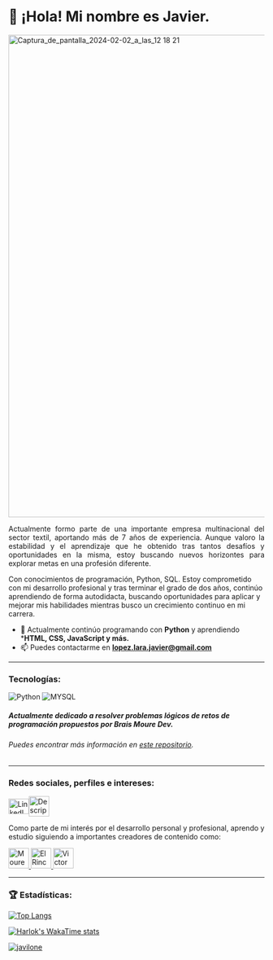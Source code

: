 <h1 align="left">👋 ¡Hola! Mi nombre es Javier.</h1>
<img width="948" alt="Captura_de_pantalla_2024-02-02_a_las_12 18 21" src="https://github.com/Javilone/Javilone/assets/97972589/eb82e1f4-08ff-4219-9580-40d713aa495c">

<p style="text-align: justify;">
Actualmente formo parte de una importante empresa multinacional del sector textil, aportando más de 7 años de experiencia. Aunque valoro la estabilidad y el aprendizaje que he obtenido tras tantos desafíos y oportunidades en la misma, estoy buscando nuevos horizontes para explorar metas en una profesión diferente.

Con conocimientos de programación, Python, SQL. Estoy comprometido con mi desarrollo profesional y tras terminar el grado de dos años, continúo aprendiendo de forma autodidacta, buscando oportunidades para aplicar y mejorar mis habilidades mientras busco un crecimiento continuo en mi carrera.
</p>

- 🌱 Actualmente continúo programando con **Python** y aprendiendo ***HTML, CSS, JavaScript y más.**
- 📫 Puedes contactarme en **lopez.lara.javier@gmail.com**

<hr></hr>
<h3 align="left">Tecnologías:</h3>

<img alt="Python" src="https://img.shields.io/badge/PYTHON-yellow?style=for-the-badge&logo=python&labelColor=white"> <img alt="MYSQL" src="https://img.shields.io/badge/MYSQL-lightgrey?style=for-the-badge&logo=mysql&labelColor=white">

<h5>Actualmente dedicado a resolver problemas lógicos de retos de programación propuestos por Brais Moure Dev.</h5>
<h6><p>Puedes encontrar más información en <a href="https://github.com/Javilone/Retos_de_programacion" target="_blank">este repositorio</a>.</p></h6>

<hr></hr>
<h3 align="left">Redes sociales, perfiles e intereses: </h3>

<div style="display: flex; align-items: center;">
  <a href="https://www.linkedin.com/in/javier-lopez-lara/" target="blank">
    <img src="https://raw.githubusercontent.com/rahuldkjain/github-profile-readme-generator/master/src/images/icons/Social/linked-in-alt.svg" alt="LinkedIn" height="30" width="40" />
  </a>
  
  <a href="https://openwebinars.net/@3ve2n82x/" target="_blank">
    <img src="https://github.com/Javilone/Javilone/assets/97972589/9ec32888-bec3-4f00-84ae-94c8216bc335)" alt="Descripción de la imagen" width="40">
  </a>
</div>

<p>
  
</p>
<div></div><p>Como parte de mi interés por el desarrollo personal y profesional, aprendo y estudio siguiendo a importantes creadores de contenido como:</p>
  <a href="https://www.twitch.tv/mouredev" target="_blank">
    <img src="https://github.com/Javilone/Javilone/assets/97972589/45391595-08e0-46a0-8567-1f80f5306c3b" alt="Moure Dev Twitch" width="40">
  </a>

  <a href="https://www.youtube.com/channel/UCWn_0MmgojB711LFX-jaCDQ" target="_blank">
    <img src="https://github.com/Javilone/Javilone/assets/97972589/0d4db633-7713-4d9a-bada-5135d2856cc7" alt="El Rincon del Dev" width="40">
  </a>

  <a href="https://victorroblesweb.es" target="_blank">
    <img src="https://github.com/Javilone/Javilone/assets/97972589/5c7b00ca-a118-4f37-93b1-59ea97720fc2" alt="Victor Robles Web" height="40">
  </a>

</div>

<hr></hr>
<h3 align="left">🏆 Estadísticas: </h3>

[![Top Langs](https://github-readme-stats.vercel.app/api/top-langs/?username=javilone)](https://github.com/anuraghazra/github-readme-stats)
<p align="left"> 

[![Harlok's WakaTime stats](https://github-readme-stats.vercel.app/api/wakatime?username=javilone)](https://github.com/anuraghazra/github-readme-stats)

<a href="https://github.com/ryo-ma/github-profile-trophy"><img src="https://github-profile-trophy.vercel.app/?username=javilone" alt="javilone" /></a> </p>

<!--
**Javilone/Javilone** is a ✨ _special_ ✨ repository because its `README.md` (this file) appears on your GitHub profile.

Here are some ideas to get you started:

- 🔭 I’m currently working on ...
- 🌱 I’m currently learning ...
- 👯 I’m looking to collaborate on ...
- 🤔 I’m looking for help with ...
- 💬 Ask me about ...
- 📫 How to reach me: ...
- 😄 Pronouns: ...
- ⚡ Fun fact: ...
-->
